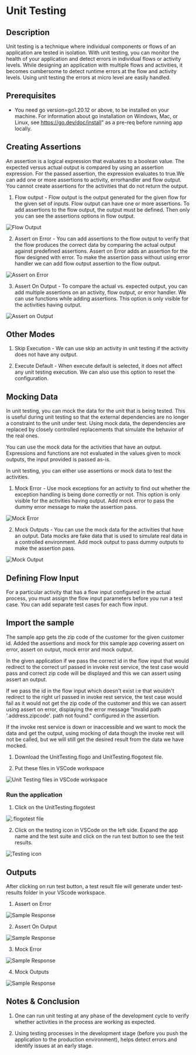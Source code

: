 # Unit Testing


## Description

Unit testing is a technique where individual components or flows of an application are tested in isolation. With unit testing, you can monitor the health of your application and detect errors in individual flows or activity levels. While designing an application with multiple flows and activities, it becomes cumbersome to detect runtime errors at the flow and activity levels. Using unit testing the errors at micro level are easily handled.

## Prerequisites

* You need go version=go1.20.12 or above, to be installed on your machine. For information about go installation on Windows, Mac, or Linux, see https://go.dev/doc/install" as a pre-req before running app locally.


## Creating Assertions

An assertion is a logical expression that evaluates to a boolean value. The expected versus actual output is compared by using an assertion expression. For the passed assertion, the expression evaluates to true.We can add one or more assertions to activity, errorhandler and flow output. You cannot create assertions for the activities that do not return the output. 

1. Flow output - Flow output is the output generated for the given flow for the given set of inputs. Flow output can have one or more assertions. To add assertions to the flow output, the output must be defined. Then only you can see the assertions options in flow output. 

![Flow Output](../../import-screenshots/VSCode/UnitTesting-Sample/flowoutput.png)


2. Assert on Error - You can add assertions to the flow output to verify that the flow produces the correct data by comparing the actual output against predefined assertions. Assert on Error adds an assertion for the flow designed with error. To make the assertion pass without using error handler we can add flow output assertion to the flow output. 

![Assert on Error](../../import-screenshots/VSCode/UnitTesting-Sample/assertonerror.png)

3. Assert On Output - To compare the actual vs. expected output, you can add multiple assertions on an activity, flow output, or error handler. We can use functions while adding assertions. This option is only visible for the activities having output.

![Assert on Output](../../import-screenshots/VSCode/UnitTesting-Sample/assertonoutput.png)

## Other Modes

1. Skip Execution - We can use skip an activity in unit testing if the activity does not have any output. 


2. Execute Default - When execute default is selected, it does not affect any unit testing execution. We can also use this option to reset the configuration.

## Mocking Data
In unit testing, you can mock the data for the unit that is being tested. This is useful during unit testing so that the external dependencies are no longer a constraint to the unit under test. Using mock data, the dependencies are replaced by closely controlled replacements that simulate the behavior of the real ones.

You can use the mock data for the activities that have an output. Expressions and functions are not evaluated in the values given to mock outputs, the input provided is passed as-is.

In unit testing, you can either use assertions or mock data to test the activities.

1. Mock Error - Use mock exceptions for an activity to find out whether the exception handling is being done correctly or not. This option is only visible for the activities having output. Add mock error to pass the dummy error message to make the assertion pass.

![Mock Error](../../import-screenshots/VSCode/UnitTesting-Sample/mockerror.png)

2. Mock Outputs - You can use the mock data for the activities that have an output. Data mocks are fake data that is used to simulate real data in a controlled environment. Add mock output to pass dummy outputs to make the assertion pass.

![Mock Output](../../import-screenshots/VSCode/UnitTesting-Sample/mockoutput.png)

## Defining Flow Input
For a particular activity that has a flow input configured in the actual process, you must assign the flow input parameters before you run a test case. You can add separate test cases for each flow input.

## Import the sample

The sample app gets the zip code of the customer for the given customer id. Added the assertions and mock for this sample app covering assert on error, assert on output, mock error and mock output.

In the given application if we pass the correct id in the flow input that would redirect to the correct url passed in invoke rest service, the test case would pass and correct zip code will be displayed and this we can assert using assert an output.

If we pass the id in the flow input which doesn't exist i:e that wouldn't redirect to the right url passed in invoke rest service, the test case would fail as it would not get the zip code of the customer and this we can assert using assert on error, displaying the error message "Invalid path '.address.zipcode'. path not found." configured in the assertion.

If the invoke rest service is down or inaccessible and we want to mock the data and get the output, using mocking of data though the invoke rest will not be called, but we will still get the desired result from the data we have mocked.




1. Download the UnitTesting.flogo and UnitTesting.flogotest file.

2. Put these files in VSCode workspace

![Unit Testing files in VSCode workspace](../../import-screenshots/VSCode/UnitTesting-Sample/import.png)



### Run the application

1. Click on the UnitTesting.flogotest

![.flogotest file](../../import-screenshots/VSCode/UnitTesting-Sample/testing.png)

2. Click on the testing icon in VSCode on the left side. Expand the app name and the test suite and click on the run test button to see the test results.

![Testing icon](../../import-screenshots/VSCode/UnitTesting-Sample/testing1.png)




## Outputs

After clicking on run test button, a test result file will generate under test-results folder in your VScode workspace.

1. Assert on Error

![Sample Response](../../import-screenshots/VSCode/UnitTesting-Sample/assertonerrorresult.png)

2. Assert On Output

![Sample Response](../../import-screenshots/VSCode/UnitTesting-Sample/assertonoutputresult.png)

3. Mock Error

![Sample Response](../../import-screenshots/VSCode/UnitTesting-Sample/mockerrorresult.png)

4. Mock Outputs

![Sample Response](../../import-screenshots/VSCode/UnitTesting-Sample/mockoutputresult.png)


## Notes & Conclusion

1. One can run unit testing at any phase of the development cycle to verify whether activities in the process are working as expected.

2. Using testing processes in the development stage (before you push the application to the production environment), helps detect errors and identify issues at an early stage.


